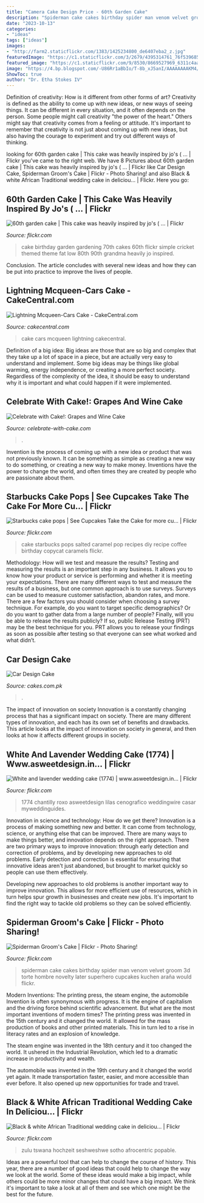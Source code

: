 ```yaml
---
title: "Camera Cake Design Price - 60th Garden Cake"
description: "Spiderman cake cakes birthday spider man venom velvet groom 3d torte hombre novelty later superhero cupcakes kuchen araña would flickr"
date: "2023-10-13"
categories:
- "ideas"
tags: ["ideas"]
images:
- "http://farm2.staticflickr.com/1383/1425234800_de6407eba2_z.jpg"
featuredImage: "https://c1.staticflickr.com/3/2679/4395314761_76f539685c_b.jpg"
featured_image: "https://c1.staticflickr.com/9/8530/8669527969_6311c4aa83_b.jpg"
image: "https://4.bp.blogspot.com/-U86Rr1aBbIo/T-8b_xJ5anI/AAAAAAAAKM4/ey_MfNdV_1I/s1600/IMG_3672_new.jpg"
ShowToc: true
author: "Dr. Etha Stokes IV"
---
```



Definition of creativity: How is it different from other forms of art?
Creativity is defined as the ability to come up with new ideas, or new ways of seeing things. It can be different in every situation, and it often depends on the person. Some people might call creativity "the power of the heart." Others might say that creativity comes from a feeling or attitude. It's important to remember that creativity is not just about coming up with new ideas, but also having the courage to experiment and try out different ways of thinking.

	

		
looking for 60th garden cake | This cake was heavily inspired by jo&#039;s ( … | Flickr you've came to the right web. We have 8 Pictures about 60th garden cake | This cake was heavily inspired by jo&#039;s ( … | Flickr like Car Design Cake, Spiderman Groom&#039;s Cake | Flickr - Photo Sharing! and also Black &amp; white African Traditional wedding cake in deliciou… | Flickr. Here you go:
		
    
## 60th Garden Cake | This Cake Was Heavily Inspired By Jo&#039;s ( … | Flickr

<img loading=lazy src="https://c1.staticflickr.com/5/4070/4639857996_b3f6db609a_z.jpg" onerror="this.onerror=null;this.src='https://tse3.mm.bing.net/th?id=OIP.axfuw2uJASKLekycu8FgagHaHT&amp;pid=15.1';" alt="60th garden cake | This cake was heavily inspired by jo&#039;s ( … | Flickr">

_Source: flickr.com_

>cake birthday garden gardening 70th cakes 60th flickr simple cricket themed theme fat low 80th 90th grandma heavily jo inspired. 

	

Conclusion.
The article concludes with several new ideas and how they can be put into practice to improve the lives of people.

    
## Lightning Mcqueen-Cars Cake - CakeCentral.com

<img loading=lazy src="https://cdn001.cakecentral.com/gallery/2016/08/900_lightning-mcqueen-cars-cake-32982j6naG.JPG" onerror="this.onerror=null;this.src='https://tse2.mm.bing.net/th?id=OIP.5CAthW9cQI-DM6aFt6JVXQHaME&amp;pid=15.1';" alt="Lightning Mcqueen-Cars Cake - CakeCentral.com">

_Source: cakecentral.com_

>cake cars mcqueen lightning cakecentral. 

	

Definition of a big idea:
Big ideas are those that are so big and complex that they take up a lot of space in a piece, but are actually very easy to understand and implement. Some big ideas may be things like global warming, energy independence, or creating a more perfect society. Regardless of the complexity of the idea, it should be easy to understand why it is important and what could happen if it were implemented.

    
## Celebrate With Cake!: Grapes And Wine Cake

<img loading=lazy src="https://4.bp.blogspot.com/-U86Rr1aBbIo/T-8b_xJ5anI/AAAAAAAAKM4/ey_MfNdV_1I/s1600/IMG_3672_new.jpg" onerror="this.onerror=null;this.src='https://tse2.mm.bing.net/th?id=OIP.WE_EPsje4QXcSYrkx4xe1gHaLG&amp;pid=15.1';" alt="Celebrate with Cake!: Grapes and Wine Cake">

_Source: celebrate-with-cake.com_

>. 

	

Invention is the process of coming up with a new idea or product that was not previously known. It can be something as simple as creating a new way to do something, or creating a new way to make money. Inventions have the power to change the world, and often times they are created by people who are passionate about them.

    
## Starbucks Cake Pops | See Cupcakes Take The Cake For More Cu… | Flickr

<img loading=lazy src="https://live.staticflickr.com/5255/5523859736_9dc65853ca_b.jpg" onerror="this.onerror=null;this.src='https://tse4.mm.bing.net/th?id=OIP.-jOWyrjXuD6JgKNuwQjrGAHaJ6&amp;pid=15.1';" alt="Starbucks cake pops | See Cupcakes Take the Cake for more cu… | Flickr">

_Source: flickr.com_

>cake starbucks pops salted caramel pop recipes diy recipe coffee birthday copycat caramels flickr. 

	

Methodology: How will we test and measure the results?
Testing and measuring the results is an important step in any business. It allows you to know how your product or service is performing and whether it is meeting your expectations. There are many different ways to test and measure the results of a business, but one common approach is to use surveys. Surveys can be used to measure customer satisfaction, abandon rates, and more.
There are a few factors you should consider when choosing a survey technique. For example, do you want to target specific demographics? Or do you want to gather data from a large number of people? Finally, will you be able to release the results publicly? If so, public Release Testing (PRT) may be the best technique for you. PRT allows you to release your findings as soon as possible after testing so that everyone can see what worked and what didn’t.

    
## Car Design Cake

<img loading=lazy src="https://www.cakes.com.pk/assets/cakes/Untitled-38.jpg" onerror="this.onerror=null;this.src='https://tse3.mm.bing.net/th?id=OIP.vJvjM4puVxHsp1rUCobWLgHaJ4&amp;pid=15.1';" alt="Car Design Cake">

_Source: cakes.com.pk_

>. 

	

The impact of innovation on society
Innovation is a constantly changing process that has a significant impact on society. There are many different types of innovation, and each has its own set of benefits and drawbacks. This article looks at the impact of innovation on society in general, and then looks at how it affects different groups in society.

    
## White And Lavender Wedding Cake (1774) | Www.asweetdesign.in… | Flickr

<img loading=lazy src="https://c1.staticflickr.com/9/8530/8669527969_6311c4aa83_b.jpg" onerror="this.onerror=null;this.src='https://tse2.mm.bing.net/th?id=OIP.Rv968R3ihCWFtmqvLfKWyAHaJ-&amp;pid=15.1';" alt="White and lavender wedding cake (1774) | www.asweetdesign.in… | Flickr">

_Source: flickr.com_

>1774 chantilly roxo asweetdesign lilas cenografico weddingwire casar myweddinguides. 

	

Innovation in science and technology: How do we get there?
Innovation is a process of making something new and better. It can come from technology, science, or anything else that can be improved. There are many ways to make things better, and innovation depends on the right approach.
There are two primary ways to improve innovation: through early detection and correction of problems, and by developing new approaches to old problems. Early detection and correction is essential for ensuring that innovative ideas aren't just abandoned, but brought to market quickly so people can use them effectively.

Developing new approaches to old problems is another important way to improve innovation. This allows for more efficient use of resources, which in turn helps spur growth in businesses and create new jobs. It's important to find the right way to tackle old problems so they can be solved efficiently.

    
## Spiderman Groom&#039;s Cake | Flickr - Photo Sharing!

<img loading=lazy src="http://farm2.staticflickr.com/1383/1425234800_de6407eba2_z.jpg" onerror="this.onerror=null;this.src='https://tse1.mm.bing.net/th?id=OIP.txoucKSReZ5eazdc1DQqUwHaJ4&amp;pid=15.1';" alt="Spiderman Groom&#039;s Cake | Flickr - Photo Sharing!">

_Source: flickr.com_

>spiderman cake cakes birthday spider man venom velvet groom 3d torte hombre novelty later superhero cupcakes kuchen araña would flickr. 

	

Modern Inventions: The printing press, the steam engine, the automobile
Invention is often synonymous with progress. It is the engine of capitalism and the driving force behind scientific advancement. But what are the most important inventions of modern times?
The printing press was invented in the 15th century and it changed the world. It allowed for the mass production of books and other printed materials. This in turn led to a rise in literacy rates and an explosion of knowledge.

The steam engine was invented in the 18th century and it too changed the world. It ushered in the Industrial Revolution, which led to a dramatic increase in productivity and wealth.

The automobile was invented in the 19th century and it changed the world yet again. It made transportation faster, easier, and more accessible than ever before. It also opened up new opportunities for trade and travel.

    
## Black &amp; White African Traditional Wedding Cake In Deliciou… | Flickr

<img loading=lazy src="https://c1.staticflickr.com/3/2679/4395314761_76f539685c_b.jpg" onerror="this.onerror=null;this.src='https://tse1.mm.bing.net/th?id=OIP.tTHRcKaG1NJ9jCBxv4U9oAHaJ4&amp;pid=15.1';" alt="Black &amp; white African Traditional wedding cake in deliciou… | Flickr">

_Source: flickr.com_

>zulu tswana hochzeit seshweshwe sotho afrocentric popable. 

	

Ideas are a powerful tool that can help to change the course of history. This year, there are a number of good ideas that could help to change the way we look at the world. Some of these ideas would make a big impact, while others could be more minor changes that could have a big impact. We think it's important to take a look at all of them and see which one might be the best for the future.

